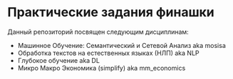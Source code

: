 # Практические задания финашки
Данный репозиторий посвящен следующим дисциплинам:
- Машинное Обучение: Семантический и Сетевой Анализ aka mosisa
- Обработка текстов на естественных языках (НЛП) aka NLP
- Глубокое обучение aka DL
- Микро Макро Экономика (simplify) aka mm_economics
